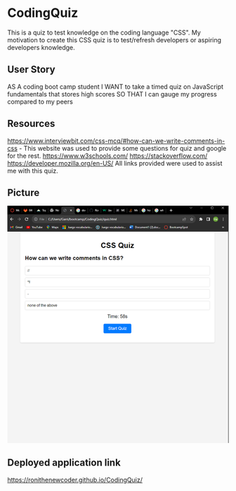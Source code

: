 # CodingQuiz
This is a quiz to test knowledge on the coding language "CSS". My motivation to create this CSS quiz is to test/refresh developers or aspiring developers knowledge.

## User Story
AS A coding boot camp student
I WANT to take a timed quiz on JavaScript fundamentals that stores high scores
SO THAT I can gauge my progress compared to my peers

## Resources
https://www.interviewbit.com/css-mcq/#how-can-we-write-comments-in-css - This website was used to provide some questions for quiz and google for the rest.
https://www.w3schools.com/
https://stackoverflow.com/
https://developer.mozilla.org/en-US/
All links provided were used to assist me with this quiz.

## Picture 
![Alt text](image.png)

## Deployed application link
https://ronithenewcoder.github.io/CodingQuiz/